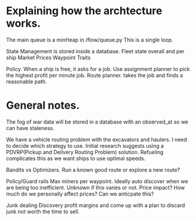 # Explaining how the archtecture works.

The main queue is a minHeap in /flow/queue.py This is a single loop.

State Management is stored inside a database.
Fleet state overall and per ship
Market Prices
Waypoint Traits

Policy. When a ship is free, it asks for a job.
Use assignment planner to pick the highest profit per minute job.
Route planner. takes the job and finds a reasonable path.


# General notes.

The fog of war data will be stored in a database with an observed_at so we can have staleness.

We have a vehicle routing problem with the excavators and haulers.
I need to decide which strategy to use. Initial research suggests using a PDVRP(Pickup and Delivery Routing Problem) solution.
Refueling complicates this as we want ships to use optimal speeds.

Bandits vs Optimizers.
Run a known good route or explore a new route?

Policy/Guard rails
Max miners per waypoint. Ideally auto discover when we are being too inefficient. Unknown if this varies or not.
Price impact? How much do we personally affect prices? Can we anticpate this?

Junk dealing
Discovery profit margins and come up with a plan to discard junk not worth the time to sell.
